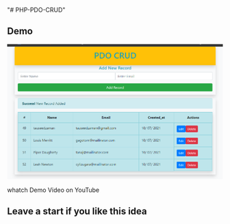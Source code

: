"# PHP-PDO-CRUD" 
## Demo 
<img src="Screenshot.png" with="100">

whatch Demo Video on YouTube

## Leave a start if you like this idea
